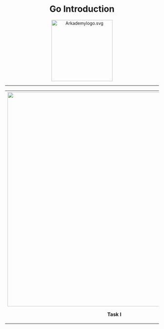 <h1 align="center">
  Go Introduction
</h1>

<p align="center">
  <a href="https://www.fazztrack.com/">
    <img src="https://www.fazztrack.com/_nuxt/img/fazztrack-logo-color.db4c9cc.svg" width="200px" alt="Arkademylogo.svg" />
  </a>
</p>
<hr/>

<table>
  <tr>
    <th>
      <img src="https://res.cloudinary.com/rizkazn/image/upload/v1635823866/soal_1_week_16_femf8z.png" width="700px" alt="" />
      <p align="center">Task I</p>
    </th>
    <th>
      <img src="https://res.cloudinary.com/rizkazn/image/upload/v1635823866/soal_2_week_16_mn0nh8.png" width="700px" alt="" />
      <p align="center">Task II</p>
    </th>
    <th>
      <img src="https://res.cloudinary.com/rizkazn/image/upload/v1635823870/soal_3_week_16_ibjfvr.png" width="700px" alt="" />
      <p align="center">Task III</p>
    </th>
  </tr>
</table>
